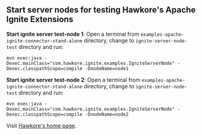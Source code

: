 ## Start server nodes for testing Hawkore's Apache Ignite Extensions

**Start ignite server test-node 1**: Open a terminal from `examples-apache-ignite-connector-stand-alone` directory, change to `ignite-server-node-test` directory and run:

```
mvn exec:java -Dexec.mainClass="com.hawkore.ignite.examples.IgniteServerNode" -Dexec.classpathScope=compile -DnodeName=node1
```

**Start ignite server test-node 2**: Open a terminal from `examples-apache-ignite-connector-stand-alone` directory, change to `ignite-server-node-test` directory and run:

```
mvn exec:java -Dexec.mainClass="com.hawkore.ignite.examples.IgniteServerNode" -Dexec.classpathScope=compile -DnodeName=node2
```


Visit [Hawkore's home page](https://www.hawkore.com).